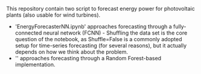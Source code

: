 This repository contain two script to forecast energy power for photovoltaic plants (also usable for wind turbines). 

- 'EnergyForecasterNN.ipynb' approaches forecasting through a fully-connected neural network (FCNN) - Shuffling the data set is the core question of the notebook, 
as Shuffle=False is a commonly adopted setup for time-series forecasting (for several reasons), but it actually depends on how we think about the problem.
- '' approaches forecasting through a Random Forest-based implementation. 
